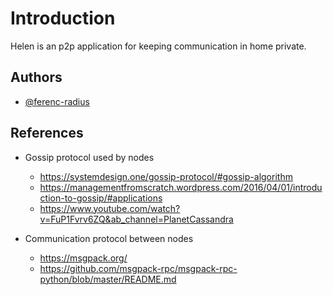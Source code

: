 # Introduction

Helen is an p2p application for keeping communication in home private.

## Authors

- [@ferenc-radius](https://github.com/ferenc-radius)

## References

- Gossip protocol used by nodes
  - <https://systemdesign.one/gossip-protocol/#gossip-algorithm>
  - <https://managementfromscratch.wordpress.com/2016/04/01/introduction-to-gossip/#applications>
  - <https://www.youtube.com/watch?v=FuP1Fvrv6ZQ&ab_channel=PlanetCassandra>

- Communication protocol between nodes
  - <https://msgpack.org/>
  - <https://github.com/msgpack-rpc/msgpack-rpc-python/blob/master/README.md>
